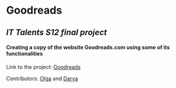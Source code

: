 # Goodreads

## *IT Talents S12 final project*

#### Creating a copy of the website Goodreads.com using some of its functionalities

Link to the project: [Goodreads](https://goodreads-9c368.web.app/)

Contributors: [Olga](https://github.com/OlgaKaikchiyan) and [Darya](https://github.com/Darya-Slugina)

